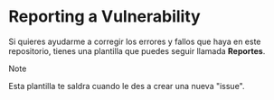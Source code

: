 <!--
# Security Policy

## Supported Versions

Use this section to tell people about which versions of your project are
currently being supported with security updates.

| Version | Supported          |
| ------- | ------------------ |
| 5.1.x   | :white_check_mark: |
| 5.0.x   | :x:                |
| 4.0.x   | :white_check_mark: |
| < 4.0   | :x:                |

## Reporting a Vulnerability

Use this section to tell people how to report a vulnerability.

Tell them where to go, how often they can expect to get an update on a
reported vulnerability, what to expect if the vulnerability is accepted or
declined, etc.
-->
# Reporting a Vulnerability

Si quieres ayudarme a corregir los errores y fallos que haya en este repositorio, tienes una plantilla que puedes seguir llamada **Reportes**.

>[!NOTE]
>Esta plantilla te saldra cuando le des a crear una nueva "issue".

